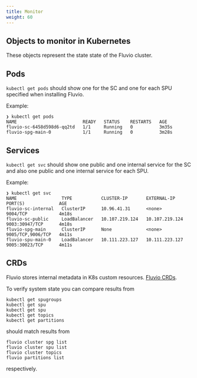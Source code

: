 ```yaml
---
title: Monitor
weight: 60
---
```


## Objects to monitor in Kubernetes
These objects represent the state state of the Fluvio cluster.

## Pods
`kubectl get pods` should show one for the SC and one for each SPU specified when installing Fluvio.

Example:
```
❯ kubectl get pods
NAME                         READY   STATUS    RESTARTS   AGE
fluvio-sc-6458d598d6-qq2td   1/1     Running   0          3m35s
fluvio-spg-main-0            1/1     Running   0          3m28s
```

## Services
`kubectl get svc` should show one public and one internal service for the SC and also one public and one internal service for each SPU.

Example:
```
❯ kubectl get svc
NAME                 TYPE           CLUSTER-IP       EXTERNAL-IP      PORT(S)             AGE
fluvio-sc-internal   ClusterIP      10.96.41.31      <none>           9004/TCP            4m18s
fluvio-sc-public     LoadBalancer   10.107.219.124   10.107.219.124   9003:30947/TCP      4m18s
fluvio-spg-main      ClusterIP      None             <none>           9005/TCP,9006/TCP   4m11s
fluvio-spu-main-0    LoadBalancer   10.111.223.127   10.111.223.127   9005:30023/TCP      4m11s
```

## CRDs
Fluvio stores internal metadata in K8s custom resources. [Fluvio CRDs](./crd).

To verify system state you can compare results from 
```
kubectl get spugroups
kubectl get spu
kubectl get spu
kubectl get topics
kubectl get partitions
```
should match results from 
```
fluvio cluster spg list
fluvio cluster spu list
fluvio cluster topics
fluvio partitions list
```
respectively.
